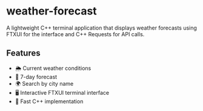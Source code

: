 # weather-forecast

A lightweight C++ terminal application that displays weather forecasts
using FTXUI for the interface and C++ Requests for API calls.

## Features

- 🌦️ Current weather conditions
- 📅 7-day forecast
- 🌍 Search by city name
- 🖥️ Interactive FTXUI terminal interface
- 🚀 Fast C++ implementation
